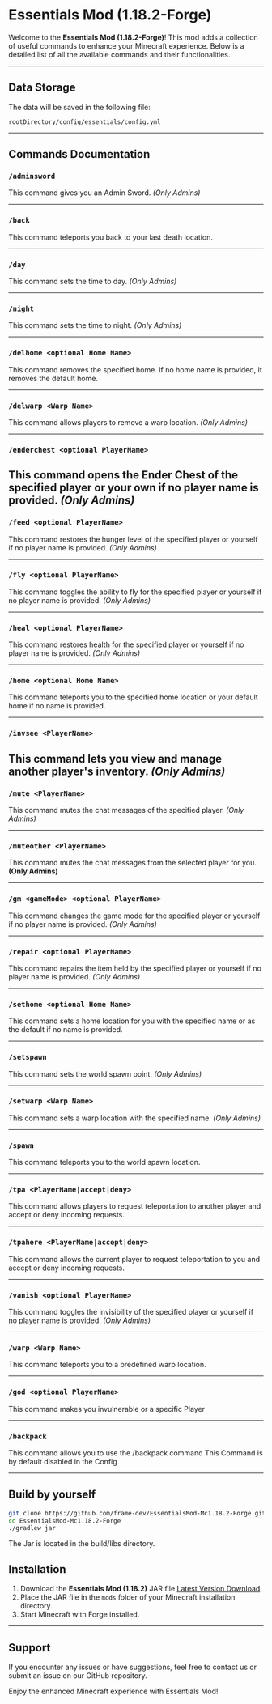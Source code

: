 # Essentials Mod (1.18.2-Forge)

Welcome to the **Essentials Mod (1.18.2-Forge)**! This mod adds a collection of useful commands to enhance your Minecraft experience. Below is a detailed list of all the available commands and their functionalities.

---

## Data Storage

The data will be saved in the following file:
```
rootDirectory/config/essentials/config.yml
```

---

## Commands Documentation

### **```/adminsword```**
This command gives you an Admin Sword. *(Only Admins)*

---

### **```/back```**
This command teleports you back to your last death location.

---

### **```/day```**
This command sets the time to day. *(Only Admins)*

---

### **```/night```**
This command sets the time to night. *(Only Admins)*

---

### **```/delhome <optional Home Name>```**
This command removes the specified home. If no home name is provided, it removes the default home.

---

### **```/delwarp <Warp Name>```**
This command allows players to remove a warp location. *(Only Admins)*

---

### **```/enderchest <optional PlayerName>```**
This command opens the Ender Chest of the specified player or your own if no player name is provided.
*(Only Admins)*
---

### **```/feed <optional PlayerName>```**
This command restores the hunger level of the specified player or yourself if no player name is provided. *(Only Admins)*

---

### **```/fly <optional PlayerName>```**
This command toggles the ability to fly for the specified player or yourself if no player name is provided. *(Only Admins)*

---

### **```/heal <optional PlayerName>```**
This command restores health for the specified player or yourself if no player name is provided. *(Only Admins)*

---

### **```/home <optional Home Name>```**
This command teleports you to the specified home location or your default home if no name is provided.

---

### **```/invsee <PlayerName>```**
This command lets you view and manage another player's inventory.
*(Only Admins)*
---

### **```/mute <PlayerName>```**
This command mutes the chat messages of the specified player. *(Only Admins)*

---

### **```/muteother <PlayerName>```**
This command mutes the chat messages from the selected player for you. **(Only Admins)**

---

### **```/gm <gameMode> <optional PlayerName>```**
This command changes the game mode for the specified player or yourself if no player name is provided. *(Only Admins)*

---

### **```/repair <optional PlayerName>```**
This command repairs the item held by the specified player or yourself if no player name is provided. *(Only Admins)*

---

### **```/sethome <optional Home Name>```**
This command sets a home location for you with the specified name or as the default if no name is provided.

---

### **```/setspawn```**
This command sets the world spawn point. *(Only Admins)*

---

### **```/setwarp <Warp Name>```**
This command sets a warp location with the specified name. *(Only Admins)*

---

### **```/spawn```**
This command teleports you to the world spawn location.

---

### **```/tpa <PlayerName|accept|deny>```**
This command allows players to request teleportation to another player and accept or deny incoming requests.

---

### **```/tpahere <PlayerName|accept|deny>```**
This command allows the current player to request teleportation to you and accept or deny incoming requests.

---

### **```/vanish <optional PlayerName>```**
This command toggles the invisibility of the specified player or yourself if no player name is provided. *(Only Admins)*

---

### **```/warp <Warp Name>```**
This command teleports you to a predefined warp location.

---

### **```/god <optional PlayerName>```**
This command makes you invulnerable or a specific Player

---

### **```/backpack```**
This command allows you to use the /backpack command
This Command is by default disabled in the Config

---

## Build by yourself

``` bash
git clone https://github.com/frame-dev/EssentialsMod-Mc1.18.2-Forge.git
cd EssentialsMod-Mc1.18.2-Forge
./gradlew jar
```

The Jar is located in the build/libs directory.

## Installation

1. Download the **Essentials Mod (1.18.2)** JAR file [Latest Version Download](https://github.com/frame-dev/EssentialsMod-Mc1.18.2-Forge/releases/latest).
2. Place the JAR file in the `mods` folder of your Minecraft installation directory.
3. Start Minecraft with Forge installed.

---

## Support

If you encounter any issues or have suggestions, feel free to contact us or submit an issue on our GitHub repository.

Enjoy the enhanced Minecraft experience with Essentials Mod!